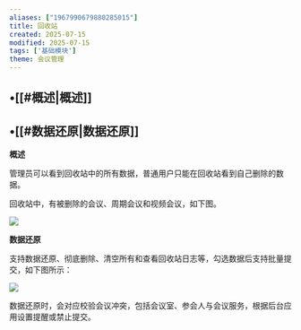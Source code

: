 ```yaml
---
aliases: ["1967990679880285015"]
title: 回收站
created: 2025-07-15
modified: 2025-07-15
tags: ['基础模块']
theme: 会议管理
---
```


## •[[#概述|概述]]

## •[[#数据还原|数据还原]]

**概述**

管理员可以看到回收站中的所有数据，普通用户只能在回收站看到自己删除的数据。

回收站中，有被删除的会议、周期会议和视频会议，如下图。

![](d72eece05f29b291c921746ca07b4660.jpg)

**数据还原**

支持数据还原、彻底删除、清空所有和查看回收站日志等，勾选数据后支持批量提交，如下图所示：

![](e93b436f2115ea1acb4348c756c0abae.jpg)

数据还原时，会对应校验会议冲突，包括会议室、参会人与会议服务，根据后台应用设置提醒或禁止提交。